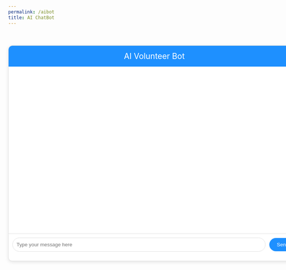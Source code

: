 ```yaml
---
permalink: /aibot
title: AI ChatBot
---
```


<html lang="en">
<head>
    <meta charset="UTF-8">
    <meta http-equiv="X-UA-Compatible" content="IE=edge">
    <meta name="viewport" content="width=device-width, initial-scale=1.0">
    <title>AI Volunteer Bot</title>
    <style>
        .chatbot-container {
            width: 80vw; /* Set width to 80% of the viewport width */
            margin: 50px auto;
            background-color: #fff;
            border: 1px solid #e1e1e1;
            border-radius: 10px;
            box-shadow: 0 3px 10px rgba(0, 0, 0, 0.1);
        }
        #header {
            background-color: dodgerblue;
            color: #ffffff;
            padding: 15px;
            border-radius: 10px 10px 0 0;
            text-align: center;
            font-size: 1.5em;
        }
        #conversation {
            height: 400px;
            overflow-y: auto;
            padding: 20px;
            border-bottom: 1px solid #e1e1e1;
        }
        .chatbot-message {
            margin-bottom: 20px;
            animation: fadeIn 0.3s linear;
        }
        .chatbot-text {
            background-color: #f1f1f1;
            color: #222;
            padding: 10px 15px;
            border-radius: 20px;
            display: inline-block;
            max-width: 80%;
        }
        #input-form {
            display: flex;
            align-items: center;
            padding: 10px;
        }
        #input-field {
            flex: 1;
            padding: 10px;
            border-radius: 20px;
            border: 1px solid #e1e1e1;
            outline: none;
        }
        #submit-button {
            background-color: dodgerblue;
            color: #ffffff;
            border: none;
            padding: 10px 20px;
            margin-left: 10px;
            border-radius: 20px;
            cursor: pointer;
            transition: background-color 0.3s;
        }
        #submit-button:hover {
            background-color: #45a049;
        }
        @keyframes fadeIn {
            from {opacity: 0;}
            to {opacity: 1;}
        }
        .user-message {
            text-align: right; /* Align user's message to the right */
        }
        .user-text {
            background-color: dodgerblue; /* Set background color to dodgerblue */
            color: #fff; /* Set text color to white */
            border-radius: 20px;
            padding: 10px 15px;
            display: inline-block;
            max-width: 80%;
        }
    </style>
</head>
<body>
    <div class="chatbot-container">
        <div id="header">AI Volunteer Bot</div>
        <div id="conversation">
            <!-- Chat messages will appear here -->
        </div>
        <form id="input-form">
            <input id="input-field" type="text" placeholder="Type your message here">
            <button id="submit-button" type="submit">Send</button>
        </form>
    </div>
<script type="module">
    import { uri, options } from '{{site.baseurl}}/assets/js/api/config.js';
    // Function to get the JWT token from cookies
    function getJwtToken() {
        return document.cookie.split(';').find(cookie => cookie.trim().startsWith('jwt='));
    }
    // Function to redirect to the login page if the JWT token does not exist
    function redirectToLogin() {
        window.location.href = "{{site.baseurl}}/login"; // Adjust the login page URL as needed
    }
    // Check for the existence of the JWT token when the page loads
    window.addEventListener('load', function() {
        const jwtToken = getJwtToken();
        // If the JWT token does not exist, redirect to the login page
        if (!jwtToken) {
            redirectToLogin();
        }
    });
    // Your existing JavaScript code for fetching and rendering houses data
    document.addEventListener('DOMContentLoaded', () => {
        // Your existing JavaScript code for fetching and rendering houses data
    });
    document.addEventListener("DOMContentLoaded", function () {
        const conversation = document.getElementById("conversation");
        const inputField = document.getElementById("input-field");
        const submitButton = document.getElementById("submit-button");
        submitButton.addEventListener("click", function (e) {
            e.preventDefault();
            const userQuestion = inputField.value.trim();
            if (!userQuestion) return; // Don't send empty questions
            const accessCode = prompt("Please enter your access code:");
            if (!accessCode) return; // Don't proceed without access code
            // Display the user's prompt in a different style and position
            const userMessage = document.createElement("div");
            userMessage.classList.add("user-message"); // New class for user messages
            const userText = document.createElement("div");
            userText.classList.add("user-text"); // New class for user text
            userText.textContent = userQuestion;
            userMessage.appendChild(userText);
            conversation.appendChild(userMessage);
            // Send the user's question to the API
            const url = uri + '/api/house/openai';
            fetch(url + `?question=${encodeURIComponent(userQuestion)}&code=${accessCode}`, {method: 'GET', mode: 'cors'}).then((response) => response.json()).then((data) => {
                    // Display the chatbot's response
                    const chatbotMessage = document.createElement("div");
                    chatbotMessage.classList.add("chatbot-message");
                    const chatbotText = document.createElement("div");
                    chatbotText.classList.add("chatbot-text");
                    chatbotText.textContent = data;
                    chatbotMessage.appendChild(chatbotText);
                    conversation.appendChild(chatbotMessage);
                    conversation.scrollTop = conversation.scrollHeight;
                    inputField.value = "";
                    inputField.focus();
                })
                .catch((error) => {
                    console.error("Error fetching data from the API:", error);
                });
        });
    });
</script>
</body>
</html>
